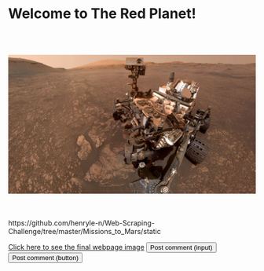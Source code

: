 <h1>Welcome to The Red Planet!</h1>

<br>
<br>
<p align="center">
<img src="Missions_to_Mars/static/jumbotron_background.jpg" alt="Mars out of range ... Waiting for Satellite" max-height="70%" max-width="70%"><p>
<br>
<br> 
https://github.com/henryle-n/Web-Scraping-Challenge/tree/master/Missions_to_Mars/static



<a href="https://github.com/henryle-n/Web-Scraping-Challenge/tree/master/Missions_to_Mars/static/web_look.jpg" class="button">Click here to see the final webpage image</a>
<input class="button big" type="submit" value="Post comment (input)">
<button class="button" type="submit">Post comment (button)</button>

